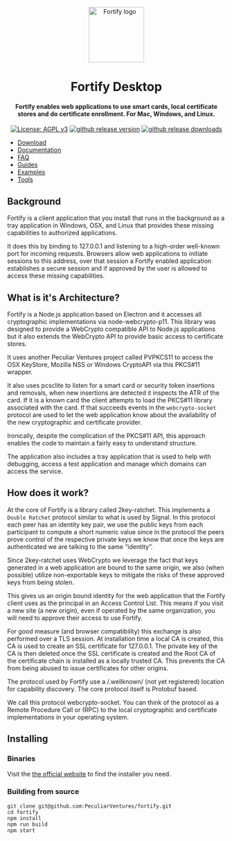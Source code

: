 <p align="center">
  <a href="https://fortifyapp.com/" rel="noopener" target="_blank"><img width="128" src="src/static/icons/tray/png/icon@16x.png" alt="Fortify logo"></a></p>
</p>

<h1 align="center">Fortify Desktop</h1>

<h4 align="center">Fortify enables web applications to use smart cards, local certificate stores and do certificate enrollment. For Mac, Windows, and Linux.</h4>

<p align="center">
  <a href="https://github.com/PeculiarVentures/fortify/blob/master/LICENSE"><img src="https://img.shields.io/badge/License-AGPL%20v3-blue.svg" alt="License: AGPL v3"></a>
  <a href="https://github.com/PeculiarVentures/fortify-web/releases"><img src="https://img.shields.io/github/v/release/PeculiarVentures/fortify-web.svg" alt="github release version"></a>
  <a href="https://github.com/PeculiarVentures/fortify-web/releases"><img src="https://img.shields.io/github/downloads/PeculiarVentures/fortify-web/total.svg" alt="github release downloads"></a>
</p>

- [Download](https://fortifyapp.com/#download)
- [Documentation](https://fortifyapp.com/docs/overview)
- [FAQ](https://fortifyapp.com/#faq)
- [Guides](https://fortifyapp.com/#guides)
- [Examples](https://fortifyapp.com/examples/certificate-enrollment)
- [Tools](https://tools.fortifyapp.com/)

## Background
Fortify is a client application that you install that runs in the background as a tray application in Windows, OSX, and Linux that provides these missing capabilities to authorized applications.

It does this by binding to 127.0.0.1 and listening to a high-order well-known port for incoming requests. Browsers allow web applications to initiate sessions to this address, over that session a Fortify enabled application establishes a secure session and if approved by the user is allowed to access these missing capabilities.

## What is it's Architecture?
Fortify is a Node.js application based on Electron and it accesses all cryptographic implementations via node-webcrypto-p11. This library was designed to provide a WebCrypto compatible API to Node.js applications but it also extends the WebCrypto API to provide basic access to certificate stores.

It uses another Peculiar Ventures project called PVPKCS11 to access the OSX KeyStore, Mozilla NSS or Windows CryptoAPI via this PKCS#11 wrapper.

It also uses pcsclite to listen for a smart card or security token insertions and removals, when new insertions are detected it inspects the ATR of the card. If it is a known card the client attempts to load the PKCS#11 library associated with the card. If that succeeds events in the `webcrypto-socket` protocol are used to let the web application know about the availability of the new cryptographic and certificate provider.

Ironically, despite the complication of the PKCS#11 API, this approach enables the code to maintain a fairly easy to understand structure.

The application also includes a tray application that is used to help with debugging, access a test application and manage which domains can access the service.

## How does it work?
At the core of Fortify is a library called 2key-ratchet. This implements a `Double Ratchet` protocol similar to what is used by Signal. In this protocol each peer has an identity key pair, we use the public keys from each participant to compute a short numeric value since in the protocol the peers prove control of the respective private keys we know that once the keys are authenticated we are talking to the same “identity”.

Since 2key-ratchet uses WebCrypto we leverage the fact that keys generated in a web application are bound to the same origin, we also (when possible) utilize non-exportable keys to mitigate the risks of these approved keys from being stolen.

This gives us an origin bound identity for the web application that the Fortify client uses as the principal in an Access Control List. This means if you visit a new site (a new origin), even if operated by the same organization, you will need to approve their access to use Fortify.

For good measure (and browser compatibility) this exchange is also performed over a TLS session. At installation time a local CA is created, this CA is used to create an SSL certificate for 127.0.0.1. The private key of the CA is then deleted once the SSL certificate is created and the Root CA of the certificate chain is installed as a locally trusted CA. This prevents the CA from being abused to issue certificates for other origins.

The protocol used by Fortify use a /.wellknown/ (not yet registered) location for capability discovery. The core protocol itself is Protobuf based.

We call this protocol webcrypto-socket. You can think of the protocol as a Remote Procedure Call or (RPC) to the local cryptographic and certificate implementations in your operating system.

## Installing

### Binaries

Visit the [the official website](https://fortifyapp.com/#download) to find the installer you need.

### Building from source

```
git clone git@github.com:PeculiarVentures/fortify.git
cd fortify
npm install
npm run build
npm start
```

